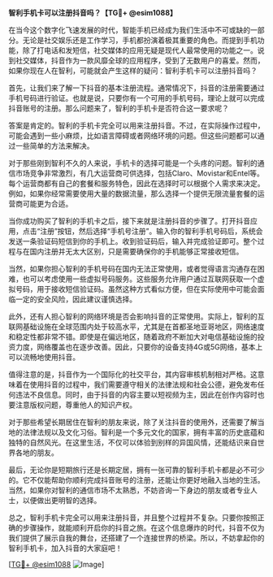 **智利手机卡可以注册抖音吗？【TG💪+ @esim1088】**

在当今这个数字化飞速发展的时代，智能手机已经成为我们生活中不可或缺的一部分。无论是社交娱乐还是工作学习，手机都扮演着极其重要的角色。而提到手机功能，除了打电话和发短信，社交媒体的应用无疑是现代人最常使用的功能之一。说到社交媒体，抖音作为一款风靡全球的应用程序，受到了无数用户的喜爱。然而，如果你现在人在智利，可能就会产生这样的疑问：智利手机卡可以注册抖音吗？

首先，让我们来了解一下抖音的基本注册流程。通常情况下，抖音的注册需要通过手机号码进行验证。也就是说，只要你有一个可用的手机号码，理论上就可以完成抖音账号的注册。那么问题来了，智利的手机卡是否符合这一要求呢？

答案是肯定的。智利的手机卡完全可以用来注册抖音。不过，在实际操作过程中，可能会遇到一些小麻烦，比如语言障碍或者网络环境的问题。但这些问题都可以通过一些简单的方法来解决。

对于那些刚到智利不久的人来说，手机卡的选择可能是一个头疼的问题。智利的通信市场竞争非常激烈，有几大运营商可供选择，包括Claro、Movistar和Entel等。每个运营商都有自己的套餐和服务特色，因此在选择时可以根据个人需求来决定。例如，如果你经常需要使用大量的数据流量，那么选择一个提供无限流量套餐的运营商可能更为合适。

当你成功购买了智利的手机卡之后，接下来就是注册抖音的步骤了。打开抖音应用，点击“注册”按钮，然后选择“手机号注册”。输入你的智利手机号码后，系统会发送一条验证码短信到你的手机上。收到验证码后，输入并完成验证即可。整个过程与在国内注册并无太大区别，只是需要确保你的手机能够正常接收短信。

当然，如果你担心智利的手机号码在国内无法正常使用，或者觉得语言沟通存在困难，也可以考虑使用一些虚拟号码服务。这些服务允许用户通过互联网获取一个虚拟号码，用于接收短信验证码。虽然这种方式看似方便，但在实际使用中可能会面临一定的安全风险，因此建议谨慎选择。

此外，还有人担心智利的网络环境是否会影响抖音的正常使用。实际上，智利的互联网基础设施在全球范围内处于较高水平，尤其是在首都圣地亚哥地区，网络速度和稳定性都非常不错。即使是在偏远地区，随着政府不断加大对电信基础设施的投资力度，网络覆盖也在逐步改善。因此，只要你的设备支持4G或5G网络，基本上可以流畅地使用抖音。

值得注意的是，抖音作为一个国际化的社交平台，其内容审核机制相对严格。这意味着在使用抖音的过程中，我们需要遵守相关的法律法规和社会公德，避免发布任何违法不良信息。同时，由于抖音的内容主要以短视频为主，因此在创作内容时也要注意版权问题，尊重他人的知识产权。

对于那些希望长期居住在智利的朋友来说，除了关注抖音的使用外，还需要了解当地的法律法规以及文化习俗。智利是一个多元文化的国家，拥有丰富的历史底蕴和独特的自然风光。在这里生活，不仅可以体验到别样的异国风情，还能结识来自世界各地的朋友。

最后，无论你是短期旅行还是长期定居，拥有一张可靠的智利手机卡都是必不可少的。它不仅能帮助你顺利完成抖音账号的注册，还能让你更好地融入当地的生活。当然，如果你对智利的通信市场不太熟悉，不妨咨询一下身边的朋友或者专业人士，以便做出更明智的选择。

总之，智利手机卡完全可以用来注册抖音，并且整个过程并不复杂。只要你按照正确的步骤操作，就能顺利开启你的抖音之旅。在这个信息爆炸的时代，抖音不仅为我们提供了展示自我的舞台，还搭建了一个连接世界的桥梁。所以，不妨拿起你的智利手机卡，加入抖音的大家庭吧！

[[TG💪+ @esim1088](https://t.me/s/esim1088) ![Image](https://i.postimg.cc/4NQfJmqS/Snipaste-2025-05-13-00-14-12.png)]